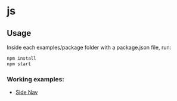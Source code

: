 # js

## Usage
Inside each examples/package folder with a package.json file, run:

```bash
npm install
npm start
```


### Working examples:
* [Side Nav](examples/ui/side_navigation/readme.md) 
